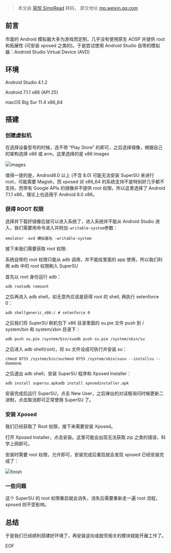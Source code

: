 > 本文由 [简悦 SimpRead](http://ksria.com/simpread/) 转码， 原文地址 [mp.weixin.qq.com](https://mp.weixin.qq.com/s/L9EKDdjVkOOq8fSag93VZA)

前言
--

市面的 Android 模拟器大多为游戏而定制，几乎没有使用原生 AOSP 并提供 root 和拓展性 (可安装 xposed 之类的)。于是尝试使用 Android Studio 自带的模拟器：Android Studio Virtual Device (AVD)

环境
--

Android Studio 4.1.2

Android 7.1.1 x86 (API 25)

macOS Big Sur 11.4 x86_64

搭建
--

### 创建虚拟机

在选择设备型号的时候，选不带 “Play Store” 的即可，之后选择镜像，根据自己的架构选择 x86 或 arm，这里选择的是 x86 Images

![](https://mmbiz.qpic.cn/mmbiz_png/khmibjLuVibFC5RLmQuTuI0L9R6YhwIZ9YFNgj8rS1dy22VQh3N3vYWSdzhOaCq6kUyXlT0aHH67Hviajm5tFZqvw/640?wx_fmt=png)images

值得一提的是，Android8.0 以上 (不含 8.0) 可能无法安装 SuperSU 来进行 root，可能需要 Magisk，而 xposed 对 x86_64 的系统支持不是特别好几乎都不支持，而带有 Google APIs 的镜像并不提供 root 权限，所以这里选择了 Android 7.1.1 x86，理论上也适用于 Android 8.0 x86。

### 获得 ROOT 权限

选择并下载好镜像后就可以进入系统了，进入系统并不能从 Android Studio 进入，我们需要用命令进入并附加`-writable-system`参数：

```
emulator -avd 模拟器名 -writable-system
```

接下来我们需要获取 root 权限:

系统自带的 root 权限只能从 adb 调用，并不能给里面的 app 使用，所以我们利用 adb 中的 root 权限刷入 SuperSU

首先以 root 身份运行 adb：

```
adb rootadb remount
```

之后再进入 adb shell，如无意外应该是获得 root 的 shell, 再执行 setenforce 0：

```
adb shellgeneric_x86:/ # setenforce 0
```

之后我们将 SuperSU 刷机包下 x86 目录里面的 su.pie 文件 push 到 / system/bin 和 system/xbin 目录下：

```
adb push su.pie /system/bin/suadb push su.pie /system/xbin/su
```

之后进入 adb shell(root)，将 su 文件设成可执行并安装 su：

```
chmod 0755 /system/bin/suchmod 0755 /system/xbin/susu --installsu --daemon&
```

之后退出 adb shell，安装 SuperSU 程序和 Xposed Installer：

```
adb install supersu.apkadb install xposedinstaller.apk
```

安装完成后运行 SuperSU，点击 New User，之后弹出的对话框询问时候更新二进制，点击取消即可正常使用 SuperSU 了。

### 安装 Xposed

我们已经获取了 Root 权限，接下来需要安装 Xposed。

打开 Xposed Installer，点击安装。这里可能会出现无法获取 zip 之类的错误，科学上网即可。

安装时需要 root 权限，允许即可，安装完成后重启就会发现 xposed 已经安装完成了：

![](https://mmbiz.qpic.cn/mmbiz_png/khmibjLuVibFC5RLmQuTuI0L9R6YhwIZ9YicInFfenib0HDP1nDoEcicVwkp0tmvplEItSAcZhRMyic5MzXRdBCNm2Pg/640?wx_fmt=png)finish

### 一些问题

这个 SuperSU 的 root 权限重启就会消失，消失后需要重新走一遍 root 流程，xposed 则不受影响。

总结
--

于是我们已经顺利搭建好环境了，再安装逆向或脱壳相关的模块就能开展工作了。

EOF